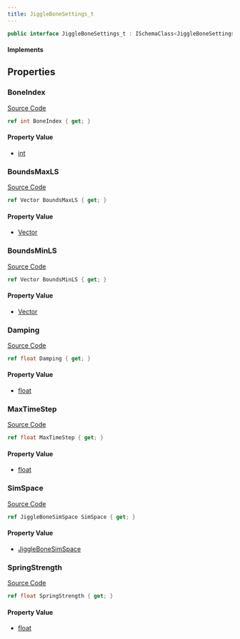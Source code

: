 ```yaml
---
title: JiggleBoneSettings_t
---
```


```csharp
public interface JiggleBoneSettings_t : ISchemaClass<JiggleBoneSettings_t>, ISchemaField, ISchemaClass, INativeHandle
```

#### Implements

## Properties

### BoneIndex

[Source Code](https://github.com/swiftly-solution/swiftlys2/blob/beta/managed/src/SwiftlyS2.Generated/Schemas/Interfaces/JiggleBoneSettings_t.cs#L16)

```csharp
ref int BoneIndex { get; }
```

#### Property Value

- [int](https://learn.microsoft.com/dotnet/api/system.int32)

### BoundsMaxLS

[Source Code](https://github.com/swiftly-solution/swiftlys2/blob/beta/managed/src/SwiftlyS2.Generated/Schemas/Interfaces/JiggleBoneSettings_t.cs#L24)

```csharp
ref Vector BoundsMaxLS { get; }
```

#### Property Value

- [Vector](/docs/api/shared/natives/vector)

### BoundsMinLS

[Source Code](https://github.com/swiftly-solution/swiftlys2/blob/beta/managed/src/SwiftlyS2.Generated/Schemas/Interfaces/JiggleBoneSettings_t.cs#L26)

```csharp
ref Vector BoundsMinLS { get; }
```

#### Property Value

- [Vector](/docs/api/shared/natives/vector)

### Damping

[Source Code](https://github.com/swiftly-solution/swiftlys2/blob/beta/managed/src/SwiftlyS2.Generated/Schemas/Interfaces/JiggleBoneSettings_t.cs#L22)

```csharp
ref float Damping { get; }
```

#### Property Value

- [float](https://learn.microsoft.com/dotnet/api/system.single)

### MaxTimeStep

[Source Code](https://github.com/swiftly-solution/swiftlys2/blob/beta/managed/src/SwiftlyS2.Generated/Schemas/Interfaces/JiggleBoneSettings_t.cs#L20)

```csharp
ref float MaxTimeStep { get; }
```

#### Property Value

- [float](https://learn.microsoft.com/dotnet/api/system.single)

### SimSpace

[Source Code](https://github.com/swiftly-solution/swiftlys2/blob/beta/managed/src/SwiftlyS2.Generated/Schemas/Interfaces/JiggleBoneSettings_t.cs#L28)

```csharp
ref JiggleBoneSimSpace SimSpace { get; }
```

#### Property Value

- [JiggleBoneSimSpace](/docs/api/shared/schemadefinitions/jigglebonesimspace)

### SpringStrength

[Source Code](https://github.com/swiftly-solution/swiftlys2/blob/beta/managed/src/SwiftlyS2.Generated/Schemas/Interfaces/JiggleBoneSettings_t.cs#L18)

```csharp
ref float SpringStrength { get; }
```

#### Property Value

- [float](https://learn.microsoft.com/dotnet/api/system.single)

